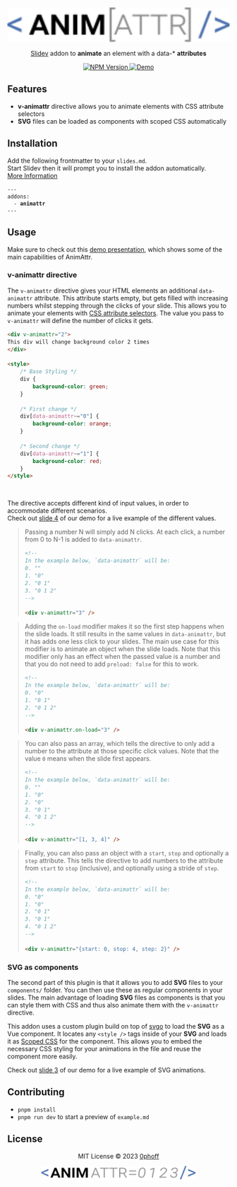 <br/>
<p align="center">
<img alt="AnimAttr" src="https://raw.githubusercontent.com/0phoff/slidev-addon-animattr/master/components/logo-1.svg" width="700" />
</p>

<p align="center">
<a href="https://sli.dev">Slidev</a> addon to <b>animate</b> an element with a data-* <b>attributes</b>
</p>

<p align="center">
<a href="https://www.npmjs.com/package/slidev-addon-animattr"><img alt="NPM Version" src="https://img.shields.io/npm/v/slidev-addon-animattr?color=4C72B0&label="</a>
<a href="https://0phoff.github.io/slidev-addon-animattr"><img alt="Demo" src="https://img.shields.io/badge/-demo-0E103D"></a>
</p>

## Features

- **v-animattr** directive allows you to animate elements with CSS attribute selectors
- **SVG** files can be loaded as components with scoped CSS automatically
 
## Installation

Add the following frontmatter to your `slides.md`.  
Start Slidev then it will prompt you to install the addon automatically.  
[More Information](https://sli.dev/addons/use.html)

<pre><code>---
addons:
  - <b>animattr</b>
---</code></pre>

## Usage
Make sure to check out this [demo presentation](https://0phoff.github.io/slidev-addon-animattr),
which shows some of the main capabilities of AnimAttr.

### v-animattr directive
The `v-animattr` directive gives your HTML elements an additional `data-animattr` attribute.
This attribute starts empty, but gets filled with increasing numbers whilst stepping through the clicks of your slide.
This allows you to animate your elements with [CSS attribute selectors](https://developer.mozilla.org/en-US/docs/Web/CSS/Attribute_selectors). 
The value you pass to `v-animattr` will define the number of clicks it gets.

```html
<div v-animattr="2">
This div will change background color 2 times
</div>

<style>
    /* Base Styling */
    div {
        background-color: green;
    }

    /* First change */
    div[data-animattr~="0"] {
        background-color: orange;
    }

    /* Second change */
    div[data-animattr~="1"] {
        background-color: red;
    }
</style>
```

<br/>

The directive accepts different kind of input values, in order to accommodate different scenarios.  
Check out [slide 4](https://0phoff.github.io/slidev-addon-animattr/4) of our demo for a live example of the different values.

> Passing a number N will simply add N clicks.
> At each click, a number from 0 to N-1 is added to `data-animattr`. 
> 
> ```html
> <!--
> In the example below, `data-animattr` will be:
> 0. ""
> 1. "0"
> 2. "0 1"
> 3. "0 1 2"
> -->
> 
> <div v-animattr="3" />
> ```

> Adding the `on-load` modifier makes it so the first step happens when the slide loads.
> It still results in the same values in `data-animattr`, but it has adds one less click to your slides.
> The main use case for this modifier is to animate an object when the slide loads.
> Note that this modifier only has an effect when the passed value is a number and that you do not need to add `preload: false` for this to work.
> 
> ```html
> <!--
> In the example below, `data-animattr` will be:
> 0. "0"
> 1. "0 1"
> 2. "0 1 2"
> -->
> 
> <div v-animattr.on-load="3" />
> ```

> You can also pass an array, which tells the directive to only add a number to the attribute at those specific click values.
> Note that the value `0` means when the slide first appears.
> 
> ```html
> <!--
> In the example below, `data-animattr` will be:
> 0. ""
> 1. "0"
> 2. "0"
> 3. "0 1"
> 4. "0 1 2"
> -->
> 
> <div v-animattr="[1, 3, 4]" />
> ```

> Finally, you can also pass an object with a `start`, `stop` and optionally a `step` attribute.
> This tells the directive to add numbers to the attribute from `start` to `stop` (inclusive), and optionally using a stride of `step`.
> 
> ```html
> <!--
> In the example below, `data-animattr` will be:
> 0. "0"
> 1. "0"
> 2. "0 1"
> 3. "0 1"
> 4. "0 1 2"
> -->
> 
> <div v-animattr="{start: 0, stop: 4, step: 2}" />
> ```

### SVG as components
The second part of this plugin is that it allows you to add **SVG** files to your `components/` folder.
You can then use these as regular components in your slides.
The main advantage of loading **SVG** files as components is that you can style them with CSS and thus also animate them with the `v-animattr` directive.

This addon uses a custom plugin build on top of [svgo](https://github.com/svg/svgo) to load the **SVG** as a Vue component.
It locates any `<style />` tags inside of your **SVG** and loads it as [Scoped CSS](https://vuejs.org/api/sfc-css-features.html#scoped-css) for the component.
This allows you to embed the necessary CSS styling for your animations in the file and reuse the component more easily.

Check out [slide 3](https://0phoff.github.io/slidev-addon-animattr/3) of our demo for a live example of SVG animations.

## Contributing

- `pnpm install`
- `pnpm run dev` to start a preview of `example.md`

## License

<p align="center">
MIT License © 2023 <a href="https://github.com/0phoff">0phoff</a>
</p>

<p align="center">
<img alt="AnimAttr" src="https://raw.githubusercontent.com/0phoff/slidev-addon-animattr/master/components/logo-2.svg" width="350" />
</p>

